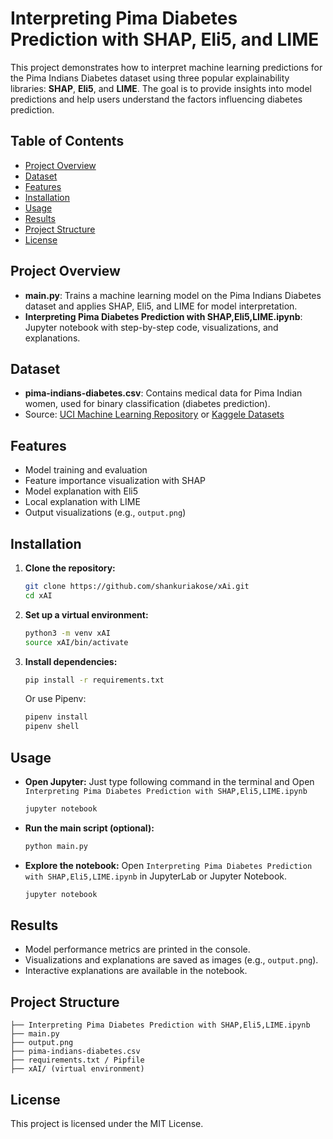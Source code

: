 # Interpreting Pima Diabetes Prediction with SHAP, Eli5, and LIME

This project demonstrates how to interpret machine learning predictions for the Pima Indians Diabetes dataset using three popular explainability libraries: **SHAP**, **Eli5**, and **LIME**. The goal is to provide insights into model predictions and help users understand the factors influencing diabetes prediction.

## Table of Contents
- [Project Overview](#project-overview)
- [Dataset](#dataset)
- [Features](#features)
- [Installation](#installation)
- [Usage](#usage)
- [Results](#results)
- [Project Structure](#project-structure)
- [License](#license)

## Project Overview
- **main.py**: Trains a machine learning model on the Pima Indians Diabetes dataset and applies SHAP, Eli5, and LIME for model interpretation.
- **Interpreting Pima Diabetes Prediction with SHAP,Eli5,LIME.ipynb**: Jupyter notebook with step-by-step code, visualizations, and explanations.

## Dataset
- **pima-indians-diabetes.csv**: Contains medical data for Pima Indian women, used for binary classification (diabetes prediction).
- Source: [UCI Machine Learning Repository](https://archive.ics.uci.edu/ml/datasets/pima+indians+diabetes) or [Kaggele Datasets](https://www.kaggle.com/datasets/uciml/pima-indians-diabetes-database)


## Features
- Model training and evaluation
- Feature importance visualization with SHAP
- Model explanation with Eli5
- Local explanation with LIME
- Output visualizations (e.g., `output.png`)

## Installation
1. **Clone the repository:**
   ```bash
   git clone https://github.com/shankuriakose/xAi.git
   cd xAI
   ```
2. **Set up a virtual environment:**
   ```bash
   python3 -m venv xAI
   source xAI/bin/activate
   ```
3. **Install dependencies:**
   ```bash
   pip install -r requirements.txt
   ```
   Or use Pipenv:
   ```bash
   pipenv install
   pipenv shell
   ```

## Usage
- **Open Jupyter:**
  Just type following command in the terminal and Open `Interpreting Pima Diabetes Prediction with SHAP,Eli5,LIME.ipynb`
  ```bash
  jupyter notebook
  ```

- **Run the main script (optional):**
  ```bash
  python main.py
  ```
- **Explore the notebook:**
  Open `Interpreting Pima Diabetes Prediction with SHAP,Eli5,LIME.ipynb` in JupyterLab or Jupyter Notebook.
  ```bash
  jupyter notebook
  ```

## Results
- Model performance metrics are printed in the console.
- Visualizations and explanations are saved as images (e.g., `output.png`).
- Interactive explanations are available in the notebook.

## Project Structure
```
├── Interpreting Pima Diabetes Prediction with SHAP,Eli5,LIME.ipynb
├── main.py
├── output.png
├── pima-indians-diabetes.csv
├── requirements.txt / Pipfile
├── xAI/ (virtual environment)
```

## License
This project is licensed under the MIT License.
